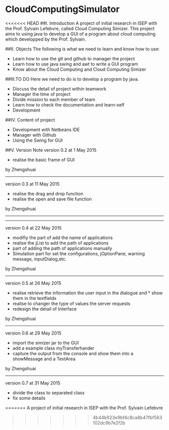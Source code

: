 # CloudComputingSimulator
<<<<<<< HEAD
##I. Introduction
A project of initial research in ISEP with the Prof. Sylvain Lefebvre, called Cloud Computing Simizer. This project aims to using java to develop a GUI of a program about cloud computing which developped by the Prof. Sylvain.

##II. Objects
The following is what we need to learn and know how to use:

*	Learn how to use the git and github to manager the project
*	Learn how to use java swing and awt to write a GUI program
*	Know about the Cloud Computing and Cloud Computing Simizer

##III.TO DO
Here we need to do is to develop a program by java.

*	Discuss the detail of project within teamwork
*	Manager the time of project
*	Divide mission to each member of team
*	Learn how to check the documentation and learn-self
*	Development

##IV. Content of project
*	Development with Netbeans IDE
*	Manager with Github
*	Using the Swing for GUI

##V. Version Note
version 0.2 at 1 May 2015

*	realise the basic frame of GUI

by Zhengshuai

---
version 0.3 at 11 May 2015

*	realise the drag and drop function
*	realise the open and save file function

by Zhengshuai

---
---
version 0.4 at 22 May 2015

*	modifiy the part of add the name of applications
*	realise the jList to add the path of applications
*	part of adding  the path  of applications manually
*	Simulation part for set the configurations, jOptionPane, warning message, inputDialog,etc.

by Zhengshuai

---
version 0.5 at 26 May 2015

*	realise retrieve the information the user input in the dialogue and *	show them in the textfields
*	realise to changer the type of values the server requests
*	redesign the detail of Interface


by Zhengshuai

---
version 0.6 at 29 May 2015

*	import the simizer jar to the GUI
*	add a example class myTransferhander
*	capture the output from the console and show them into a showMessage and a TextArea

by Zhengshuai

---
version 0.7 at 31 May 2015

*	divide the class to separated class
*	fix some details 


=======
A project of initial research in ISEP with the Prof. Sylvain Lefebvre
>>>>>>> 4b44b923e9bf4c8ca8b47fbf563102dc9b7e2f2b
